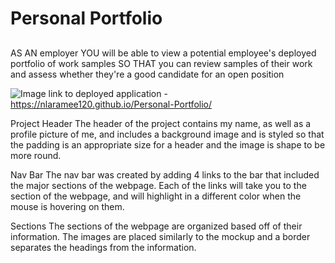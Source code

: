 # Personal Portfolio
## 
AS AN employer
YOU will be able to view a potential employee's deployed portfolio of work samples
SO THAT you can review samples of their work and assess whether they're a good
candidate for an open position

![Image](assets/C:\Users\nlara\nlaramee\2_Homework\assets\screencapture-file-C-Users-nlara-nlaramee-2-Homework-index-html-2021-08-07-00_06_29.png)
link to deployed application - https://nlaramee120.github.io/Personal-Portfolio/

Project Header
The header of the project contains my name, as well as a profile picture of me, and includes a background image and is styled so that the padding is an appropriate size for a header and the image is shape to be more round.

Nav Bar
The nav bar was created by adding 4 links to the bar that included the major sections of the webpage. Each of the links will take you to the section of the webpage, and will highlight in a different color when the mouse is hovering on them.

Sections
The sections of the webpage are organized based off of their information. The images are placed similarly to the mockup and a border separates the headings from the information.